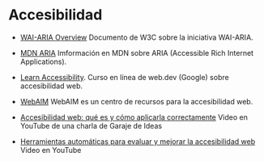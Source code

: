 # Accesibilidad

- [WAI-ARIA Overview](https://www.w3.org/WAI/standards-guidelines/aria/) Documento de W3C sobre la iniciativa WAI-ARIA.

- [MDN ARIA](https://developer.mozilla.org/es/docs/Web/Accessibility/ARIA) Imformación en MDN sobre ARIA (Accessible Rich Internet Applications).

- [Learn Accessibility](https://web.dev/learn/accessibility). Curso en línea de web.dev (Google) sobre accesibilidad web.

- [WebAIM](https://webaim.org/) WebAIM es un centro de recursos para la accesibilidad web.

- [Accesibilidad web: qué es y cómo aplicarla correctamente](https://www.youtube.com/watch?v=OkBIttAqCuo) Video en YouTube de una charla de Garaje de Ideas

- [Herramientas automáticas para evaluar y mejorar la accesibilidad web](https://www.youtube.com/watch?v=Xxleh0L55_o) Video en YouTube
